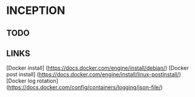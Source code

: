 # INCEPTION

## TODO

## LINKS

[Docker install] (https://docs.docker.com/engine/install/debian/) 
[Docker post install] (https://docs.docker.com/engine/install/linux-postinstall/) 
[Docker log rotation] (https://docs.docker.com/config/containers/logging/json-file/)
